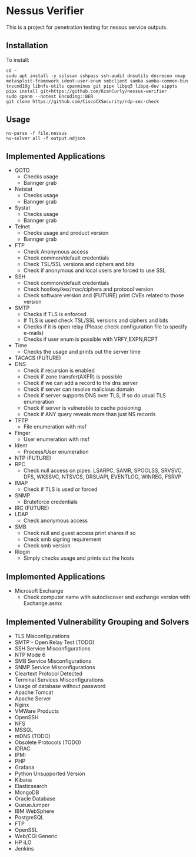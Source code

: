 # Nessus Verifier

This is a project for penetration testing for nessus service outputs.

## Installation

To install:

```
cd ~
sudo apt install -y sslscan sshpass ssh-audit dnsutils dnsrecon nmap metasploit-framework ident-user-enum smbclient samba samba-common-bin tnscmd10g libnfs-utils cpanminus git pipx libpq5 libpq-dev sippts
pipx install git+https://github.com/KcanCurly/nessus-verifier
sudo cpanm --notest Encoding::BER
git clone https://github.com/CiscoCXSecurity/rdp-sec-check
```

## Usage

```
nv-parse -f file.nessus
nv-solver all -f output.ndjson
```

## Implemented Applications
* QOTD
  * Checks usage
  * Bannger grab
* Netstat
  * Checks usage
  * Bannger grab
* Systat
  * Checks usage
  * Bannger grab
* Telnet
  * Checks usage and product version
  * Bannger grab
* FTP
  * Check Anonymous access
  * Check common/default credentials
  * Check TSL/SSL versions and ciphers and bits
  * Check if anonymous and local users are forced to use SSL
* SSH
  * Check common/default credentials
  * Check hostkey/kex/mac/ciphers and protocol version
  * Check software version and (FUTURE) print CVEs related to those version
* SMTP
  * Checks if TLS is enforced
  * If TLS is used check TSL/SSL versions and ciphers and bits
  * Checks if it is open relay (Please check configuration file to specify e-mails)
  * Checks if user enum is possible with VRFY,EXPN,RCPT
* Time
  * Checks the usage and prints out the server time
* TACACS (FUTURE)
* DNS
  * Check if recursion is enabled
  * Check if zone transfer(AXFR) is possible
  * Check if we can add a record to the dns server
  * Check if server can resolve malicious domain
  * Check if server supports DNS over TLS, if so do usual TLS enumeration
  * Check if server is vulnerable to cache posioning
  * Check if ANY query reveals more than just NS records
* TFTP
  * File enumeration with msf
* Finger
  * User enumeration with msf
* Ident
  * Process/User enumeration
* NTP (FUTURE)
* RPC
  * Check null access on pipes: LSARPC, SAMR, SPOOLSS, SRVSVC, DFS, WKSSVC, NTSVCS, DRSUAPI, EVENTLOG, WINREG, FSRVP
* IMAP
  * Check if TLS is used or forced
* SNMP
  * Bruteforce credentials
* IRC (FUTURE)
* LDAP
  * Check anonymous access
* SMB
  * Check null and guest access print shares if so
  * Check smb signing requirement
  * Check smb version
* Rlogin
  * Simply checks usage and prints out the hosts

## Implemented Applications

* Microsoft Exchange
  * Check computer name with autodiscover and exchange version with Exchange.asmx

## Implemented Vulnerability Grouping and Solvers

* TLS Misconfigurations
* SMTP - Open Relay Test (TODO)
* SSH Service Misconfigurations
* NTP Mode 6
* SMB Service Misconfigurations
* SNMP Service Misconfigurations
* Cleartext Protocol Detected
* Terminal Services Misconfigurations
* Usage of database without password
* Apache Tomcat
* Apache Server
* Nginx
* VMWare Products
* OpenSSH
* NFS
* MSSQL
* mDNS (TODO)
* Obsolete Protocols (TODO)
* iDRAC
* IPMI
* PHP
* Grafana
* Python Unsupported Version
* Kibana
* Elasticsearch
* MongoDB
* Oracle Database
* QueueJumper
* IBM WebSphere
* PostgreSQL
* FTP
* OpenSSL
* Web/CGI Generic
* HP iLO
* Jenkins